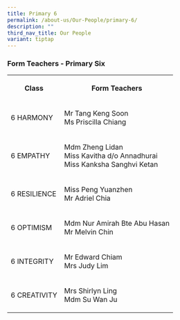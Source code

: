 ```yaml
---
title: Primary 6
permalink: /about-us/Our-People/primary-6/
description: ""
third_nav_title: Our People
variant: tiptap
---
```

<h3><strong>Form Teachers - Primary Six</strong></h3>
<p></p>
<table style="minWidth: 50px">
<colgroup>
<col>
<col>
</colgroup>
<tbody>
<tr>
<th rowspan="1" colspan="1">
<p>Class</p>
</th>
<th rowspan="1" colspan="1">
<p>Form Teachers</p>
</th>
</tr>
<tr>
<td rowspan="1" colspan="1">
<p>6 HARMONY</p>
</td>
<td rowspan="1" colspan="1">
<p>Mr Tang Keng Soon
<br>Ms Priscilla Chiang</p>
</td>
</tr>
<tr>
<td rowspan="1" colspan="1">
<p>6 EMPATHY</p>
</td>
<td rowspan="1" colspan="1">
<p>Mdm Zheng Lidan
<br>Miss Kavitha d/o Annadhurai
<br>Miss Kanksha Sanghvi Ketan</p>
</td>
</tr>
<tr>
<td rowspan="1" colspan="1">
<p>6 RESILIENCE</p>
</td>
<td rowspan="1" colspan="1">
<p>Miss Peng Yuanzhen
<br>Mr Adriel Chia</p>
</td>
</tr>
<tr>
<td rowspan="1" colspan="1">
<p>6 OPTIMISM</p>
</td>
<td rowspan="1" colspan="1">
<p>Mdm Nur Amirah Bte Abu Hasan
<br>Mr Melvin Chin</p>
</td>
</tr>
<tr>
<td rowspan="1" colspan="1">
<p>6 INTEGRITY</p>
</td>
<td rowspan="1" colspan="1">
<p>Mr Edward Chiam
<br>Mrs Judy Lim</p>
</td>
</tr>
<tr>
<td rowspan="1" colspan="1">
<p>6 CREATIVITY</p>
</td>
<td rowspan="1" colspan="1">
<p>Mrs Shirlyn Ling
<br>Mdm Su Wan Ju</p>
</td>
</tr>
</tbody>
</table>
<p></p>
